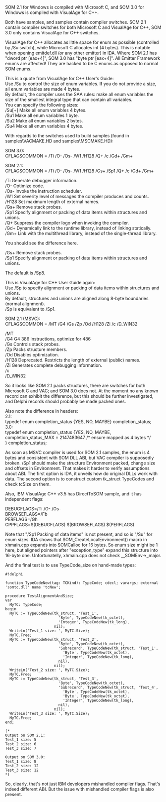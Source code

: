SOM 2.1 for Windows is compiled with Microsoft C, and SOM 3.0 for Windows is compiled with VisualAge for C++.

Both have samples, and samples contain compiler switches. SOM 2.1 contain compiler switches for both Microsoft C and VisualAge for C++, SOM 3.0 only contains VisualAge for C++ switches.

VisualAge for C++ allocates as little space for enum as possible (controlled by /Su switch), while Microsoft C allocates int (4 bytes). This is notable when opening emitdef.dll (or any other emitter) in IDA. Where SOM 2.1 has "dword ptr [eax+4]", SOM 3.0 has "byte ptr [eax+4]". All Emitter Framework enums are affected! They are hacked to be C enums as opposed to normal SOM enums.

This is a quote from VisualAge for C++ User's Guide:  
Use /Su to control the size of enum variables. If you do not provide a size, all enum variables are made 4 bytes.  
By default, the compiler uses the SAA rules: make all enum variables the size of the smallest integral type that can contain all variables.  
You can specify the following sizes:  
 /Su[+] Make all enum variables 4 bytes.  
 /Su1   Make all enum variables 1 byte.  
 /Su2   Make all enum variables 2 bytes.  
 /Su4   Make all enum variables 4 bytes.

With regards to the switches used to build samples (found in samples\VACMAKE.HD and samples\MSCMAKE.HD):

SOM 3.0:  
CFLAGSCOMMON = /Ti /O- /Os- /W1 /H128           /Q+ /c /Gd+ /Gm+

SOM 2.1:  
CFLAGSCOMMON = /Ti /O- /Os- /W1 /H128 /Gs+ /Sp1 /Q+ /c /Gd+ /Gm+

/Ti   Generate debugger information.  
/O-   Optimize code.  
/Os-  Invoke the instruction scheduler.  
/W1   Set severity level of messages the compiler produces and counts.  
/H128 Set maximum length of external names.  
/Gs+  Remove stack probes.  
/Sp1  Specify alignment or packing of data items within structures and unions.  
/Q+   Suppress the compiler logo when invoking the compiler.  
/Gd+  Dynamically link to the runtime library, instead of linking statically.  
/Gm+  Link with the multithread library, instead of the single-thread library.

You should see the difference here.

/Gs+  Remove stack probes.  
/Sp1  Specify alignment or packing of data items within structures and unions.  

The default is /Sp8.

This is VisualAge for C++ User Guide again:  
Use /Sp to specify alignment or packing of data items within structures and unions.  
By default, structures and unions are aligned along 8-byte boundaries (normal alignment).  
/Sp is equivalent to /Sp1.

SOM 2.1 (MSVC):  
CFLAGSCOMMON = /MT /G4 /Gs /Zp /Od /H128 /Zi /c /D_WIN32

/MT  
/G4   G4  386 instructions, optimize for 486  
/Gs   Controls stack probes.  
/Zp   Packs structure members.  
/Od   Disables optimization.  
/H128 Deprecated. Restricts the length of external (public) names.  
/Zi   Generates complete debugging information.  
/c  
/D_WIN32  

So it looks like SOM 2.1 packs structures, there are switches for both Microsoft C and VAC; and SOM 3.0 does not. At the moment no any known record can exhibit the difference, but this should be further investigated, and Delphi records should probably be made packed ones.

Also note the difference in headers:  
2.1:  
typedef enum completion_status {YES, NO, MAYBE} completion_status;  
3.0:  
typedef enum completion_status {YES, NO, MAYBE,  
    completion_status_MAX = 2147483647    /* ensure mapped as 4 bytes */  
} completion_status;  

As soon as MSVC compiler is used for SOM 2.1 samples, the enum is 4 bytes and consistent with SOM DLL ABI, but VAC compiler is supposedly broken. /Sp1 should make the structure Environment packed, change size and offsets in Environment. That makes it harder to verify assumptions about ABI. The first option is IDA, it unveils how do original DLLs work with data. The second option is to construct custom tk_struct TypeCodes and check tcSize on them.

Also, IBM VisualAge C++ v3.5 has DirectToSOM sample, and it has independent flags:

DEBUGFLAGS=/Ti /O- /Os-  
BROWSEFLAGS=/Fb  
PERFLAGS=/Gh  
CPPFLAGS=$(DEBUGFLAGS) $(BROWSEFLAGS) $(PERFLAGS)  

Note that "/Sp1 Packing of data items" is not present, and so is "/Su" for enum sizes. IDA shows that SOM_CreateLocalEnvironment() macro in xhmain.cpp expands into SOMCalloc for 16 bytes. So enum size might be 1 here, but aligned pointers after "exception_type" expand this structure into 16-byte one. Unfortunatelly, xhmain.cpp does not check __SOMEnv->_major.

And the final test is to use TypeCode_size on hand-made types:


```
#!delphi

function TypeCodeNew(tag: TCKind): TypeCode; cdecl; varargs; external 'somtc.dll' name 'tcNew';

procedure TestAlignmentAndSize;
var
  MyTC: TypeCode;
begin
  MyTC := TypeCodeNew(tk_struct, 'Test_1',
                        'Byte', TypeCodeNew(tk_octet),
                        'Integer', TypeCodeNew(tk_long),
                      nil);
  WriteLn('Test_1 size: ', MyTC.Size);
  MyTC.Free;
  MyTC := TypeCodeNew(tk_struct, 'Test_2',
                        'Byte', TypeCodeNew(tk_octet),
                        'Subrecord', TypeCodeNew(tk_struct, 'Test_1',
                          'Byte', TypeCodeNew(tk_octet),
                          'Integer', TypeCodeNew(tk_long),
                        nil),
                      nil);
  WriteLn('Test_2 size: ', MyTC.Size);
  MyTC.Free;
  MyTC := TypeCodeNew(tk_struct, 'Test_3',
                        'Byte', TypeCodeNew(tk_octet),
                        'Subrecord', TypeCodeNew(tk_struct, 'Test_4',
                          'Byte', TypeCodeNew(tk_octet),
                          'Byte', TypeCodeNew(tk_octet),
                          'Integer', TypeCodeNew(tk_long),
                        nil),
                      nil);
  WriteLn('Test_3 size: ', MyTC.Size);
  MyTC.Free;
end;

(*
Output on SOM 2.1:
Test_1 size: 5
Test_2 size: 6
Test_3 size: 7

Output on SOM 3.0:
Test_1 size: 8
Test_2 size: 12
Test_3 size: 12
*)

```

So, clearly, that's not just IBM developers mishandled compiler flags. That's indeed different ABI. But the issue with mishandled compiler flags is also present.
